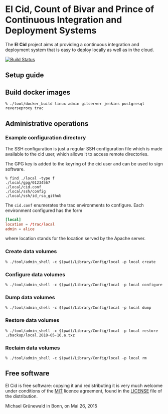 # El Cid, Count of Bivar and Prince of Continuous Integration and Deployment Systems

The **El Cid** project aims at providing a continuous integration and
deployment system that is easy to deploy locally as well as in the
cloud.

[![Build Status](https://travis-ci.org/michipili/cid.svg?branch=master)](https://travis-ci.org/michipili/cid?branch=master)

## Setup guide

## Build docker images

~~~ console
% ./tool/docker_build linux admin gitserver jenkins postgresql reverseproxy trac
~~~

## Administrative operations

### Example configuration directory

The SSH configuration is just a regular SSH configuration file which
is made available to the cid user, which allows it to access remote
directories.

The GPG key is added to the keyring of the cid user and can be used to
sign software.

~~~ console
% find ./local -type f
./local/gpg/01234567
./local/cid.conf
./local/ssh/config
./local/ssh/id_rsa_github
~~~

The `cid.conf` enumerates the trac environments to configure.  Each
environment configured has the form

~~~ conf
[local]
location = /trac/local
admin = alice
~~~

where location stands for the location served by the Apache server.

### Create data volumes

~~~ console
% ./tool/admin_shell -c $(pwd)/Library/Config/local -p local create
~~~


### Configure data volumes

~~~ console
% ./tool/admin_shell -c $(pwd)/Library/Config/local -p local configure
~~~

### Dump data volumes

~~~ console
% ./tool/admin_shell -c $(pwd)/Library/Config/local -p local dump
~~~

### Restore data volumes

~~~ console
% ./tool/admin_shell -c $(pwd)/Library/Config/local -p local restore ./backup/local.2018-05-16.a.txz
~~~

### Reclaim data volumes

~~~ console
% ./tool/admin_shell -c $(pwd)/Library/Config/local -p local rm
~~~


## Free software

El Cid is free software: copying it and redistributing it is very
much welcome under conditions of the [MIT][licence-url] licence
agreement, found in the [LICENSE][licence-file] file of the
distribution.

Michael Grünewald in Bonn, on Mai 26, 2015

  [licence-url]:        https://opensource.org/licenses/MIT
  [licence-file]:       LICENSE
  [bsdowl-home]:        https://github.com/michipili/bsdowl
  [bsdowl-install]:     https://github.com/michipili/bsdowl/wiki/Install
